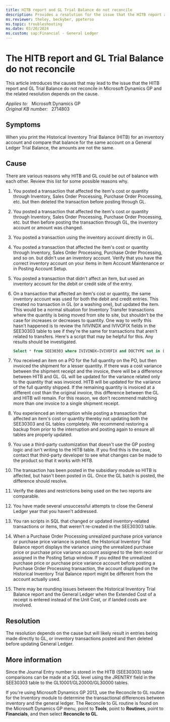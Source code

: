 ```yaml
---
title: HITB report and GL Trial Balance do not reconcile
description: Provides a resolution for the issue that the HITB report and GL Trial Balance do not reconcile in Microsoft Dynamics GP.
ms.reviewer: theley, beckyber, ppeterso
ms.topic: troubleshooting
ms.date: 03/20/2024
ms.custom: sap:Financial - General Ledger
---
```

# The HITB report and GL Trial Balance do not reconcile

This article introduces the causes that may lead to the issue that the HITB report and GL Trial Balance do not reconcile in Microsoft Dynamics GP and the related resolution depends on the cause.

_Applies to:_ &nbsp; Microsoft Dynamics GP  
_Original KB number:_ &nbsp; 2714803

## Symptoms

When you print the Historical Inventory Trial Balance (HITB) for an inventory account and compare that balance for the same account on a General Ledger Trial Balance, the amounts are not the same.

## Cause

There are various reasons why HITB and GL could be out of balance with each other. Review this list for some possible reasons why.

1. You posted a transaction that affected the item's cost or quantity through Inventory, Sales Order Processing, Purchase Order Processing, etc. but then deleted the transaction before posting through GL.

2. You posted a transaction that affected the item's cost or quantity through Inventory, Sales Order Processing, Purchase Order Processing, etc. but then before posting the transaction through GL, the inventory account or amount was changed.

3. You posted a transaction using the inventory account directly in GL.

4. You posted a transaction that affected the item's cost or quantity through Inventory, Sales Order Processing, Purchase Order Processing, and so on. but didn't use an inventory account. Verify that you have the correct inventory account on your items in Item Account Maintenance or in Posting Account Setup.

5. You posted a transaction that didn't affect an item, but used an inventory account for the debit or credit side of the entry.

6. On a transaction that affected an item's cost or quantity, the same inventory account was used for both the debit and credit entries. This created no transaction in GL (or a washing one), but updated the item. This would be a normal situation for Inventory Transfer transactions where the quantity is being moved from site to site, but shouldn't be the case for increases or decreases to quantity. One way to verify this hasn't happened is to review the IVIVINDX and IVIVOFIX fields in the SEE30303 table to see if they're the same for transactions that aren't related to transfers. Here's a script that may be helpful for this. Any results should be investigated.

   ```sql
   Select * from SEE30303 where IVIVINDX=IVIVOFIX and DOCTYPE not in (3,103)
   ```

7. You received an item on a PO for the full quantity on the PO, but then invoiced the shipment for a lesser quantity. If there was a cost variance between the shipment receipt and the invoice, there will be a difference between HITB and GL. GL will be updated for the variance related only to the quantity that was invoiced. HITB will be updated for the variance of the full quantity shipped. If the remaining quantity is invoiced at a different cost than the original invoice, this difference between the GL and HITB will remain. For this reason, we don't recommend matching more than one invoice to a single shipment receipt.

8. You experienced an interruption while posting a transaction that affected an item's cost or quantity thereby not updating both the SEE30303 and GL tables completely. We recommend restoring a backup from prior to the interruption and posting again to ensure all tables are properly updated.

9. You use a third-party customization that doesn't use the GP posting logic and isn't writing to the HITB table. If you find this is the case, contact that third-party developer to see what changes can be made to the product so that it works with HITB.

10. The transaction has been posted in the subsidiary module so HITB is affected, but hasn't been posted in GL. Once the GL batch is posted, the difference should resolve.
11. Verify the dates and restrictions being used on the two reports are comparable.
12. You have made several unsuccessful attempts to close the General Ledger year that you haven't addressed.
13. You ran scripts in SQL that changed or updated inventory-related transactions or items, that weren't re-created in the SEE30303 table.

14. When a Purchase Order Processing unrealized purchase price variance or purchase price variance is posted, the Historical Inventory Trial Balance report displays the variance using the unrealized purchase price or purchase price variance account assigned to the item record or assigned in the Posting Setup window. If you edited the unrealized purchase price or purchase price variance account before posting a Purchase Order Processing transaction, the account displayed on the Historical Inventory Trial Balance report might be different from the account actually used.

15. There may be rounding issues between the Historical Inventory Trial Balance report and the General Ledger when the Extended Cost of a receipt is entered instead of the Unit Cost, or if landed costs are involved.

## Resolution

The resolution depends on the cause but will likely result in entries being made directly to GL, or inventory transactions posted and then deleted before updating General Ledger.

## More information

Since the Journal Entry number is stored in the HITB (SEE30303) table comparisons can be made at a SQL level using the JRENTRY field in the SEE30303 table to the GL10001/GL20000/GL30000 tables.

If you're using Microsoft Dynamics GP 2013, use the Reconcile to GL routine for the Inventory module to determine the transactional differences between inventory and the general ledger. The Reconcile to GL routine is found on the Microsoft Dynamics GP menu, point to **Tools**, point to **Routines**, point to **Financials**, and then select **Reconcile to GL**.
